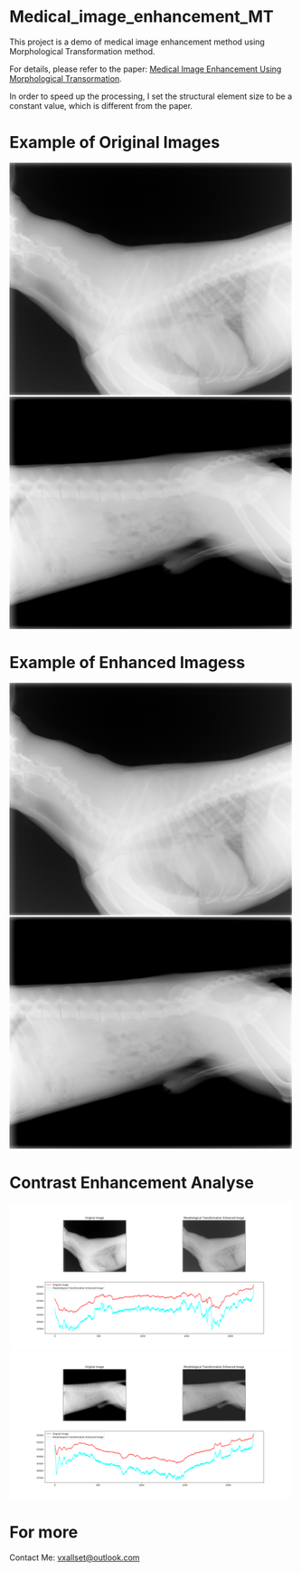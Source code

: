 # Medical_image_enhancement_MT
This project is a demo of medical image enhancement method using Morphological Transformation method.

For details, please refer to the paper: [Medical Image Enhancement Using Morphological Transormation](http://file.scirp.org/pdf/JDAIP_2016020209450081.pdf).

In order to speed up the processing, I set the structural element size to be a constant value, which is different from the paper.

# Example of Original Images
<div align=left><img src="./demo_img/3_original.png" width="500px/"></div>
<div align=left><img src="./demo_img/4_original.png" width="500px/"></div>

# Example of Enhanced Imagess
<div align=left><img src="./demo_img/3_original.png" width="500px/"></div>
<div align=left><img src="./demo_img/4_original.png" width="500px/"></div>

# Contrast Enhancement Analyse
<div align=left><img src="./demo_img/3_analyse.png" width="500px/"></div>
<div align=left><img src="./demo_img/4_analyse.png" width="500px/"></div>


# For more
Contact Me: vxallset@outlook.com
